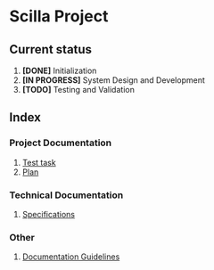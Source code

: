 # Scilla Project

## Current status

1. **[DONE]** Initialization
1. **[IN PROGRESS]** System Design and Development
1. **[TODO]** Testing and Validation

## Index

### Project Documentation

1. [Test task](project_docs/test_task.md)
1. [Plan](project_docs/plan.md)

### Technical Documentation

1. [Specifications](technical_docs/specifications.md)

### Other

1. [Documentation Guidelines](documentation_guidelines.md)
